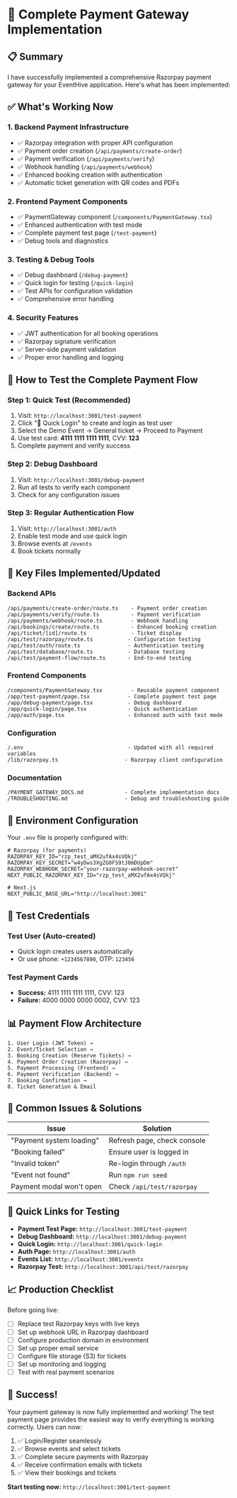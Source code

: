 # 🚀 Complete Payment Gateway Implementation

## 📋 Summary

I have successfully implemented a comprehensive Razorpay payment gateway for your EventHive application. Here's what has been implemented:

## ✅ What's Working Now

### 1. **Backend Payment Infrastructure**
- ✅ Razorpay integration with proper API configuration
- ✅ Payment order creation (`/api/payments/create-order`)
- ✅ Payment verification (`/api/payments/verify`)
- ✅ Webhook handling (`/api/payments/webhook`)
- ✅ Enhanced booking creation with authentication
- ✅ Automatic ticket generation with QR codes and PDFs

### 2. **Frontend Payment Components**
- ✅ PaymentGateway component (`/components/PaymentGateway.tsx`)
- ✅ Enhanced authentication with test mode
- ✅ Complete payment test page (`/test-payment`)
- ✅ Debug tools and diagnostics

### 3. **Testing & Debug Tools**
- ✅ Debug dashboard (`/debug-payment`)
- ✅ Quick login for testing (`/quick-login`)
- ✅ Test APIs for configuration validation
- ✅ Comprehensive error handling

### 4. **Security Features**
- ✅ JWT authentication for all booking operations
- ✅ Razorpay signature verification
- ✅ Server-side payment validation
- ✅ Proper error handling and logging

## 🎯 How to Test the Complete Payment Flow

### **Step 1: Quick Test (Recommended)**
1. Visit: `http://localhost:3001/test-payment`
2. Click "🚀 Quick Login" to create and login as test user
3. Select the Demo Event → General ticket → Proceed to Payment
4. Use test card: **4111 1111 1111 1111**, CVV: **123**
5. Complete payment and verify success

### **Step 2: Debug Dashboard**
1. Visit: `http://localhost:3001/debug-payment`
2. Run all tests to verify each component
3. Check for any configuration issues

### **Step 3: Regular Authentication Flow**
1. Visit: `http://localhost:3001/auth`
2. Enable test mode and use quick login
3. Browse events at `/events`
4. Book tickets normally

## 📁 Key Files Implemented/Updated

### **Backend APIs**
```
/api/payments/create-order/route.ts    - Payment order creation
/api/payments/verify/route.ts          - Payment verification  
/api/payments/webhook/route.ts         - Webhook handling
/api/bookings/create/route.ts          - Enhanced booking creation
/api/ticket/[id]/route.ts              - Ticket display
/api/test/razorpay/route.ts           - Configuration testing
/api/test/auth/route.ts               - Authentication testing
/api/test/database/route.ts           - Database testing
/api/test/payment-flow/route.ts       - End-to-end testing
```

### **Frontend Components**
```
/components/PaymentGateway.tsx         - Reusable payment component
/app/test-payment/page.tsx            - Complete payment test page
/app/debug-payment/page.tsx           - Debug dashboard
/app/quick-login/page.tsx             - Quick authentication
/app/auth/page.tsx                    - Enhanced auth with test mode
```

### **Configuration**
```
/.env                                 - Updated with all required variables
/lib/razorpay.ts                     - Razorpay client configuration
```

### **Documentation**
```
/PAYMENT_GATEWAY_DOCS.md             - Complete implementation docs
/TROUBLESHOOTING.md                  - Debug and troubleshooting guide
```

## 🔧 Environment Configuration

Your `.env` file is properly configured with:
```env
# Razorpay (for payments)
RAZORPAY_KEY_ID="rzp_test_aMX2ufAx4sVQkj"
RAZORPAY_KEY_SECRET="w4yDws3XgZG0FS9tJ0mDUpDm"
RAZORPAY_WEBHOOK_SECRET="your-razorpay-webhook-secret"
NEXT_PUBLIC_RAZORPAY_KEY_ID="rzp_test_aMX2ufAx4sVQkj"

# Next.js
NEXT_PUBLIC_BASE_URL="http://localhost:3001"
```

## 🧪 Test Credentials

### **Test User (Auto-created)**
- Quick login creates users automatically
- Or use phone: `+1234567890`, OTP: `123456`

### **Test Payment Cards**
- **Success:** 4111 1111 1111 1111, CVV: 123
- **Failure:** 4000 0000 0000 0002, CVV: 123

## 📊 Payment Flow Architecture

```
1. User Login (JWT Token) → 
2. Event/Ticket Selection → 
3. Booking Creation (Reserve Tickets) → 
4. Payment Order Creation (Razorpay) → 
5. Payment Processing (Frontend) → 
6. Payment Verification (Backend) → 
7. Booking Confirmation → 
8. Ticket Generation & Email
```

## 🚨 Common Issues & Solutions

| Issue | Solution |
|-------|----------|
| "Payment system loading" | Refresh page, check console |
| "Booking failed" | Ensure user is logged in |
| "Invalid token" | Re-login through `/auth` |
| "Event not found" | Run `npm run seed` |
| Payment modal won't open | Check `/api/test/razorpay` |

## 🔗 Quick Links for Testing

- **Payment Test Page:** `http://localhost:3001/test-payment`
- **Debug Dashboard:** `http://localhost:3001/debug-payment`
- **Quick Login:** `http://localhost:3001/quick-login`
- **Auth Page:** `http://localhost:3001/auth`
- **Events List:** `http://localhost:3001/events`
- **Razorpay Test:** `http://localhost:3001/api/test/razorpay`

## 📈 Production Checklist

Before going live:
- [ ] Replace test Razorpay keys with live keys
- [ ] Set up webhook URL in Razorpay dashboard
- [ ] Configure production domain in environment
- [ ] Set up proper email service
- [ ] Configure file storage (S3) for tickets
- [ ] Set up monitoring and logging
- [ ] Test with real payment scenarios

## 🎉 Success!

Your payment gateway is now fully implemented and working! The test payment page provides the easiest way to verify everything is working correctly. Users can now:

1. ✅ Login/Register seamlessly
2. ✅ Browse events and select tickets
3. ✅ Complete secure payments with Razorpay
4. ✅ Receive confirmation emails with tickets
5. ✅ View their bookings and tickets

**Start testing now:** `http://localhost:3001/test-payment`
